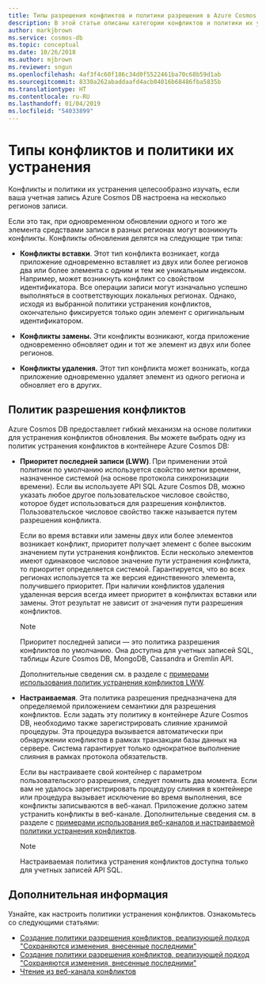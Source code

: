 ```yaml
---
title: Типы разрешения конфликтов и политики разрешения в Azure Cosmos DB
description: В этой статье описаны категории конфликтов и политики их устранения в Azure Cosmos DB.
author: markjbrown
ms.service: cosmos-db
ms.topic: conceptual
ms.date: 10/26/2018
ms.author: mjbrown
ms.reviewer: sngun
ms.openlocfilehash: 4af3f4c60f186c34d0f5522461ba70c68b59d1ab
ms.sourcegitcommit: 8330a262abaddaafd4acb04016b68486fba5835b
ms.translationtype: HT
ms.contentlocale: ru-RU
ms.lasthandoff: 01/04/2019
ms.locfileid: "54033899"
---
```

# <a name="conflict-types-and-resolution-policies"></a>Типы конфликтов и политики их устранения

Конфликты и политики их устранения целесообразно изучать, если ваша учетная запись Azure Cosmos DB настроена на несколько регионов записи.

Если это так, при одновременном обновлении одного и того же элемента средствами записи в разных регионах могут возникнуть конфликты. Конфликты обновления делятся на следующие три типа:

* **Конфликты вставки**. Этот тип конфликта возникает, когда приложение одновременно вставляет из двух или более регионов два или более элемента с одним и тем же уникальным индексом. Например, может возникнуть конфликт со свойством идентификатора. Все операции записи могут изначально успешно выполняться в соответствующих локальных регионах. Однако, исходя из выбранной политики устранения конфликтов, окончательно фиксируется только один элемент с оригинальным идентификатором.

* **Конфликты замены.** Эти конфликты возникают, когда приложение одновременно обновляет один и тот же элемент из двух или более регионов.

* **Конфликты удаления.** Этот тип конфликта может возникать, когда приложение одновременно удаляет элемент из одного региона и обновляет его в других.

## <a name="conflict-resolution-policies"></a>Политик разрешения конфликтов

Azure Cosmos DB предоставляет гибкий механизм на основе политики для устранения конфликтов обновления. Вы можете выбрать одну из политик устранения конфликтов в контейнере Azure Cosmos DB:

- **Приоритет последней записи (LWW)**. При применении этой политики по умолчанию используется свойство метки времени, назначенное системой (на основе протокола синхронизации времени). Если вы используете API SQL Azure Cosmos DB, можно указать любое другое пользовательское числовое свойство, которое будет использоваться для разрешения конфликтов. Пользовательское числовое свойство также называется путем разрешения конфликта. 

  Если во время вставки или замены двух или более элементов возникает конфликт, приоритет получает элемент с более высоким значением пути устранения конфликтов. Если несколько элементов имеют одинаковое числовое значение пути устранения конфликта, то приоритет определяется системой. Гарантируется, что во всех регионах используется та же версия единственного элемента, получившего приоритет. При наличии конфликтов удаления удаленная версия всегда имеет приоритет в конфликтах вставки или замены. Этот результат не зависит от значения пути разрешения конфликтов.

  > [!NOTE]
  > Приоритет последней записи — это политика разрешения конфликтов по умолчанию. Она доступна для учетных записей SQL, таблицы Azure Cosmos DB, MongoDB, Cassandra и Gremlin API.

  Дополнительные сведения см. в разделе с [примерами использования политик устранения конфликтов LWW](how-to-manage-conflicts.md#create-a-last-writer-wins-conflict-resolution-policy).

- **Настраиваемая**. Эта политика разрешения предназначена для определяемой приложением семантики для разрешения конфликтов. Если задать эту политику в контейнере Azure Cosmos DB, необходимо также зарегистрировать слияние хранимой процедуры. Эта процедура вызывается автоматически при обнаружении конфликтов в рамках транзакции базы данных на сервере. Система гарантирует только однократное выполнение слияния в рамках протокола обязательств.  

  Если вы настраиваете свой контейнер с параметром пользовательского разрешения, следует помнить два момента. Если вам не удалось зарегистрировать процедуру слияния в контейнере или процедура вызывает исключение во время выполнения, все конфликты записываются в веб-канал. Приложение должно затем устранить конфликты в веб-канале. Дополнительные сведения см. в разделе с [примерами использования веб-каналов и настраиваемой политики устранения конфликтов](how-to-manage-conflicts.md#create-a-last-writer-wins-conflict-resolution-policy).

  > [!NOTE]
  > Настраиваемая политика устранения конфликтов доступна только для учетных записей API SQL.

## <a name="next-steps"></a>Дополнительная информация

Узнайте, как настроить политики устранения конфликтов. Ознакомьтесь со следующими статьями:

* [Создание политики разрешения конфликтов, реализующей подход "Сохраняются изменения, внесенные последними"](how-to-manage-conflicts.md#create-a-last-writer-wins-conflict-resolution-policy)
* [Создание политики разрешения конфликтов, реализующей подход "Сохраняются изменения, внесенные последними"](how-to-manage-conflicts.md#create-a-last-writer-wins-conflict-resolution-policy)
* [Чтение из веб-канала конфликтов](how-to-manage-conflicts.md#read-from-conflict-feed)

